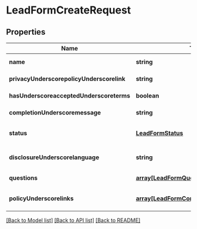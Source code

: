 # LeadFormCreateRequest

## Properties
Name | Type | Description | Notes
------------ | ------------- | ------------- | -------------
**name** | **string** |  | [default to null]
**privacyUnderscorepolicyUnderscorelink** | **string** |  | [default to null]
**hasUnderscoreacceptedUnderscoreterms** | **boolean** |  | [default to null]
**completionUnderscoremessage** | **string** |  | [default to null]
**status** | [**LeadFormStatus**](LeadFormStatus.md) |  | [optional] [default to null]
**disclosureUnderscorelanguage** | **string** |  | [optional] [default to null]
**questions** | [**array[LeadFormQuestion]**](LeadFormQuestion.md) |  | [default to null]
**policyUnderscorelinks** | [**array[LeadFormCommonPolicyLinksInner]**](LeadFormCommonPolicyLinksInner.md) |  | [optional] [default to null]

[[Back to Model list]](../README.md#documentation-for-models) [[Back to API list]](../README.md#documentation-for-api-endpoints) [[Back to README]](../README.md)


